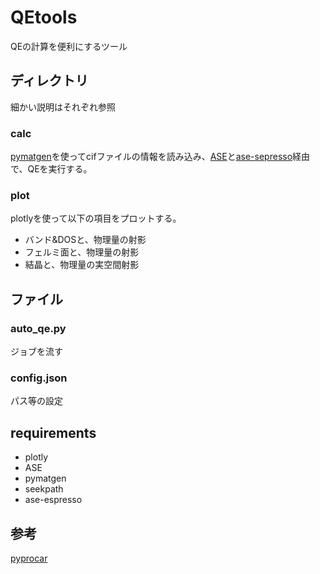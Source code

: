 # QEtools
QEの計算を便利にするツール
## ディレクトリ
細かい説明はそれぞれ参照
### calc
[pymatgen](http://pymatgen.org/)を使ってcifファイルの情報を読み込み、[ASE](https://wiki.fysik.dtu.dk/ase/)と[ase-sepresso](https://github.com/vossjo/ase-espresso)経由で、QEを実行する。
### plot
plotlyを使って以下の項目をプロットする。
- バンド&DOSと、物理量の射影
- フェルミ面と、物理量の射影
- 結晶と、物理量の実空間射影
## ファイル
### auto_qe.py
ジョブを流す
### config.json
パス等の設定
## requirements
- plotly
- ASE
- pymatgen
- seekpath
- ase-espresso
## 参考
[pyprocar](https://github.com/romerogroup/pyprocar)